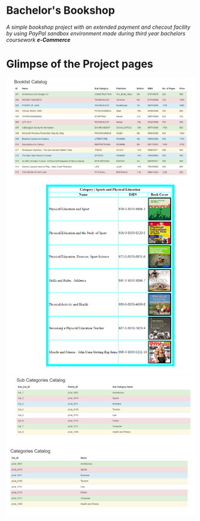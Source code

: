 # Bachelor's Bookshop
_A simple bookshop project with an extended payment and checout facility by using PayPal sandbox environment made during third year bachelors coursework **e-Commerce**_

# Glimpse of the Project pages
![](https://github.com/ranjiGT/bachelors-bookshop/blob/master/booklist_catalog.png)
![](https://github.com/ranjiGT/bachelors-bookshop/blob/master/Cat_sport.png)
![](https://github.com/ranjiGT/bachelors-bookshop/blob/master/Sub_Cat.png)
![](https://github.com/ranjiGT/bachelors-bookshop/blob/master/cat_catalog.png)
